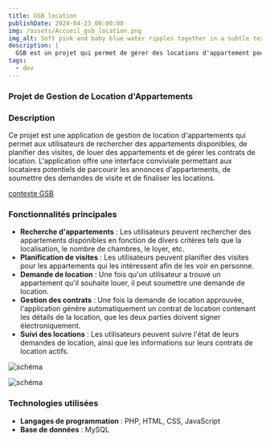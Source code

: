 ```yaml
---
title: GSB location
publishDate: 2024-04-23 00:00:00
img: /assets/Accueil_gsb_location.png
img_alt: Soft pink and baby blue water ripples together in a subtle texture.
description: |
  GSB est un projet qui permet de gérer des locations d'appartement pour les employés de la boite
tags:
  - dev
---
```



### Projet de Gestion de Location d'Appartements

### Description
Ce projet est une application de gestion de location d'appartements qui permet aux utilisateurs de rechercher des appartements disponibles, de planifier des visites, de louer des appartements et de gérer les contrats de location. L'application offre une interface conviviale permettant aux locataires potentiels de parcourir les annonces d'appartements, de soumettre des demandes de visite et de finaliser les locations.

[contexte GSB](https://drive.google.com/file/d/10qXlQp_aCxbVj6yV-iBujMVJiqeGRpVQ/view?usp=drive_link)


### Fonctionnalités principales
- **Recherche d'appartements** : Les utilisateurs peuvent rechercher des appartements disponibles en fonction de divers critères tels que la localisation, le nombre de chambres, le loyer, etc.
- **Planification de visites** : Les utilisateurs peuvent planifier des visites pour les appartements qui les intéressent afin de les voir en personne.
- **Demande de location** : Une fois qu'un utilisateur a trouvé un appartement qu'il souhaite louer, il peut soumettre une demande de location.
- **Gestion des contrats** : Une fois la demande de location approuvée, l'application génère automatiquement un contrat de location contenant les détails de la location, que les deux parties doivent signer électroniquement.
- **Suivi des locations** : Les utilisateurs peuvent suivre l'état de leurs demandes de location, ainsi que les informations sur leurs contrats de location actifs.

![schéma](/assets/Cas_Util_location.png)




![schéma](/assets/Diagramme_classe_location.png)
### Technologies utilisées
- **Langages de programmation** : PHP, HTML, CSS, JavaScript
- **Base de données** : MySQL


